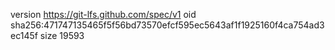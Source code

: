 version https://git-lfs.github.com/spec/v1
oid sha256:471747135465f5f56bd73570efcf595ec5643af1f1925160f4ca754ad3ec145f
size 19593
